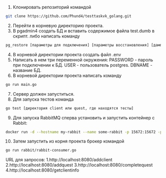 1. Клонировать репозиторий командой
```bash
git clone https://github.com/Phund4/testtaskvk_golang.git
```
2. Перейти в корневую директорию проекта.
3. В pgadmin4 создать БД и вставить содержимое файла test.dumb в скрипт.
либо написать команду
```bash
pg_restore [параметры для подключения] [параметры восстановления] [дамп базы данных]
```
4. В корневой директории проекта создать файл .env
5. Написать в нем три переменной окружения:
   PASSWORD - пароль при подключении к БД.
   USER - пользователь postgres.
   DBNAME - название БД.
6. В корневой директории проекта написать команду
```bash
go run main.go
```
7. Сервер должен запуститься.
8. Для запуска тестов команда
```bash
go test [директория client или quest, где находятся тесты]
```
9. Для запуска RabbitMQ сперва установить и запустить контейнер с Rabbit:
```bash
docker run -d --hostname my-rabbit --name some-rabbit -p 15672:15672 -p 5672:5672 rabbitmq:3-management
```
10. Затем запустить из корня проекта брокер командой
```bash
go run rabbit/rabbit-consumer.go
```
URL для запросов:
1.http://localhost:8080/addclient
2.http://localhost:8080/addquest
3.http://localhost:8080/completequest
4.http://localhost:8080/getclientinfo
